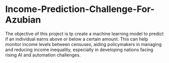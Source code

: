 # Income-Prediction-Challenge-For-Azubian
The objective of this project is tp create a machine learning model to predict if an individual earns above or below a certain amount. This can help monitor income levels between censuses, aiding policymakers in managing and reducing income inequality, especially in developing nations facing rising AI and automation challenges.
